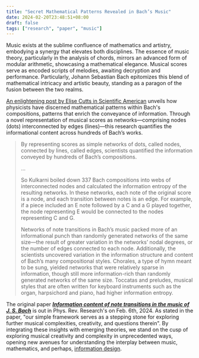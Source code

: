 ```yaml
---
title: "Secret Mathematical Patterns Revealed in Bach’s Music"
date: 2024-02-20T23:48:51+08:00
draft: false
tags: ["research", "paper", "music"]
---
```


Music exists at the sublime confluence of mathematics and artistry, embodying a synergy that elevates both disciplines. The essence of music theory, particularly in the analysis of chords, mirrors an advanced form of modular arithmetic, showcasing a mathematical elegance. Musical scores serve as encoded scripts of melodies, awaiting decryption and performance. Particularly, Johann Sebastian Bach epitomizes this blend of mathematical intricacy and artistic beauty, standing as a paragon of the fusion between the two realms.

[An enlightening post by Elise Cutts in Scientific American](https://www.scientificamerican.com/article/secret-mathematical-patterns-revealed-in-bachs-music/) unveils how physicists have discerned mathematical patterns within Bach's compositions, patterns that enrich the conveyance of information. Through a novel representation of musical scores as networks—comprising nodes (dots) interconnected by edges (lines)—this research quantifies the informational content across hundreds of Bach’s works.

> By representing scores as simple networks of dots, called nodes, connected by lines, called edges, scientists quantified the information conveyed by hundreds of Bach’s compositions.
>
> ...
>
> So Kulkarni boiled down 337 Bach compositions into webs of interconnected nodes and calculated the information entropy of the resulting networks. In these networks, each note of the original score is a node, and each transition between notes is an edge. For example, if a piece included an E note followed by a C and a G played together, the node representing E would be connected to the nodes representing C and G.
>
> Networks of note transitions in Bach’s music packed more of an informational punch than randomly generated networks of the same size—the result of greater variation in the networks’ nodal degrees, or the number of edges connected to each node. Additionally, the scientists uncovered variation in the information structure and content of Bach’s many compositional styles. Chorales, a type of hymn meant to be sung, yielded networks that were relatively sparse in information, though still more information-rich than randomly generated networks of the same size. Toccatas and preludes, musical styles that are often written for keyboard instruments such as the organ, harpsichord and piano, had higher information entropy.

The original paper ***[Information content of note transitions in the music of J. S. Bach](https://doi.org/10.1103/PhysRevResearch.6.013136)*** is out in Phys. Rev. Research's on Feb. 6th, 2024. As stated in the paper, "our simple framework serves as a stepping stone for exploring further musical complexities, creativity, and questions therein". By integrating these insights with emerging theories, we stand on the cusp of exploring musical creativity and complexity in unprecedented ways, opening new avenues for understanding the interplay between music, mathematics, and perhaps, [information design](https://aritang.github.io/posts/suspense_n_surprise/).
